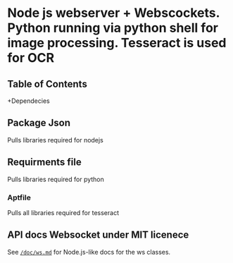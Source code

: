 # Node js webserver + Webscockets. Python running via python shell for image processing. Tesseract is used for OCR

## Table of Contents
+Dependecies
## Package Json
Pulls libraries required for nodejs

## Requirments file

Pulls libraries required for python

### Aptfile

Pulls all libraries required for tesseract

## API docs Websocket under MIT licenece

See [`/doc/ws.md`](./doc/ws.md) for Node.js-like docs for the ws classes.


